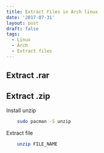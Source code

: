 ```yaml
---
title: Extract Files in Arch linux
date: '2017-07-31'
layout: post
draft: false
tags:
  - Linux
  - Arch
  - Extract files
---
```


## Extract .rar

## Extract .zip

Install unzip
```bash
    sudo pacman -S unzip
```

Extract file
```bash
    unzip FILE_NAME
```

